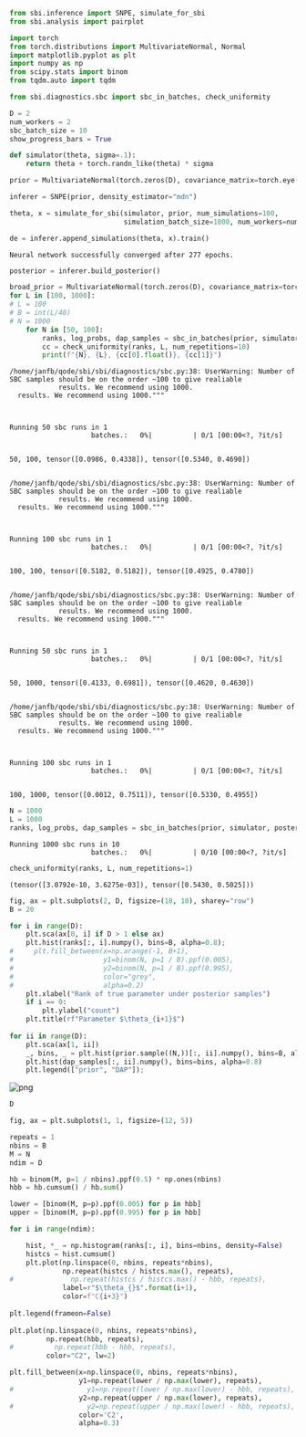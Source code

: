 ```python
from sbi.inference import SNPE, simulate_for_sbi
from sbi.analysis import pairplot

import torch
from torch.distributions import MultivariateNormal, Normal
import matplotlib.pyplot as plt
import numpy as np
from scipy.stats import binom
from tqdm.auto import tqdm

from sbi.diagnostics.sbc import sbc_in_batches, check_uniformity
```


```python
D = 2
num_workers = 2
sbc_batch_size = 10
show_progress_bars = True

def simulator(theta, sigma=.1):
    return theta + torch.randn_like(theta) * sigma

prior = MultivariateNormal(torch.zeros(D), covariance_matrix=torch.eye(D))
```


```python
inferer = SNPE(prior, density_estimator="mdn")
```


```python
theta, x = simulate_for_sbi(simulator, prior, num_simulations=100, 
                            simulation_batch_size=1000, num_workers=num_workers)
```


```python
de = inferer.append_simulations(theta, x).train()
```

    Neural network successfully converged after 277 epochs.



```python
posterior = inferer.build_posterior()
```


```python
broad_prior = MultivariateNormal(torch.zeros(D), covariance_matrix=torch.eye(D))
for L in [100, 1000]:
# L = 100
# B = int(L/40)
# N = 1000
    for N in [50, 100]:
        ranks, log_probs, dap_samples = sbc_in_batches(prior, simulator, posterior, N, L, sbc_batch_size=100, num_workers=num_workers)
        cc = check_uniformity(ranks, L, num_repetitions=10)
        print(f"{N}, {L}, {cc[0].float()}, {cc[1]}")

```

    /home/janfb/qode/sbi/sbi/diagnostics/sbc.py:38: UserWarning: Number of SBC samples should be on the order ~100 to give realiable
                results. We recommend using 1000.
      results. We recommend using 1000."""



    Running 50 sbc runs in 1
                        batches.:   0%|          | 0/1 [00:00<?, ?it/s]


    50, 100, tensor([0.0986, 0.4338]), tensor([0.5340, 0.4690])


    /home/janfb/qode/sbi/sbi/diagnostics/sbc.py:38: UserWarning: Number of SBC samples should be on the order ~100 to give realiable
                results. We recommend using 1000.
      results. We recommend using 1000."""



    Running 100 sbc runs in 1
                        batches.:   0%|          | 0/1 [00:00<?, ?it/s]


    100, 100, tensor([0.5182, 0.5182]), tensor([0.4925, 0.4780])


    /home/janfb/qode/sbi/sbi/diagnostics/sbc.py:38: UserWarning: Number of SBC samples should be on the order ~100 to give realiable
                results. We recommend using 1000.
      results. We recommend using 1000."""



    Running 50 sbc runs in 1
                        batches.:   0%|          | 0/1 [00:00<?, ?it/s]


    50, 1000, tensor([0.4133, 0.6981]), tensor([0.4620, 0.4630])


    /home/janfb/qode/sbi/sbi/diagnostics/sbc.py:38: UserWarning: Number of SBC samples should be on the order ~100 to give realiable
                results. We recommend using 1000.
      results. We recommend using 1000."""



    Running 100 sbc runs in 1
                        batches.:   0%|          | 0/1 [00:00<?, ?it/s]


    100, 1000, tensor([0.0012, 0.7511]), tensor([0.5330, 0.4955])



```python
N = 1000
L = 1000
ranks, log_probs, dap_samples = sbc_in_batches(prior, simulator, posterior, N, L, sbc_batch_size=100, num_workers=num_workers)
```


    Running 1000 sbc runs in 10
                        batches.:   0%|          | 0/10 [00:00<?, ?it/s]



```python
check_uniformity(ranks, L, num_repetitions=1)
```




    (tensor([3.0792e-10, 3.6275e-03]), tensor([0.5430, 0.5025]))




```python
fig, ax = plt.subplots(2, D, figsize=(18, 10), sharey="row")
B = 20

for i in range(D):
    plt.sca(ax[0, i] if D > 1 else ax)
    plt.hist(ranks[:, i].numpy(), bins=B, alpha=0.8);
#     plt.fill_between(x=np.arange(-1, B+1), 
#                      y1=binom(N, p=1 / B).ppf(0.005), 
#                      y2=binom(N, p=1 / B).ppf(0.995), 
#                      color="grey", 
#                      alpha=0.2)
    plt.xlabel("Rank of true parameter under posterior samples")
    if i == 0:
        plt.ylabel("count")
    plt.title(rf"Parameter $\theta_{i+1}$")
    
for ii in range(D):
    plt.sca(ax[1, ii])
    _, bins, _ = plt.hist(prior.sample((N,))[:, ii].numpy(), bins=B, alpha=0.8);
    plt.hist(dap_samples[:, ii].numpy(), bins=bins, alpha=0.8)
    plt.legend(["prior", "DAP"]);
```


    
![png](SBC_files/SBC_9_0.png)
    



```python
D
```


```python
fig, ax = plt.subplots(1, 1, figsize=(12, 5))

repeats = 1
nbins = B
M = N
ndim = D

hb = binom(M, p=1 / nbins).ppf(0.5) * np.ones(nbins)
hbb = hb.cumsum() / hb.sum()

lower = [binom(M, p=p).ppf(0.005) for p in hbb]
upper = [binom(M, p=p).ppf(0.995) for p in hbb]

for i in range(ndim):

    hist, *_ = np.histogram(ranks[:, i], bins=nbins, density=False)
    histcs = hist.cumsum()
    plt.plot(np.linspace(0, nbins, repeats*nbins), 
             np.repeat(histcs / histcs.max(), repeats), 
#              np.repeat(histcs / histcs.max() - hbb, repeats), 
             label=r"$\theta_{}$".format(i+1), 
             color=f"C{i+3}")
    
plt.legend(frameon=False)
    
plt.plot(np.linspace(0, nbins, repeats*nbins), 
         np.repeat(hbb, repeats),
#          np.repeat(hbb - hbb, repeats),
         color="C2", lw=2)

plt.fill_between(x=np.linspace(0, nbins, repeats*nbins), 
                 y1=np.repeat(lower / np.max(lower), repeats), 
#                  y1=np.repeat(lower / np.max(lower) - hbb, repeats), 
                 y2=np.repeat(upper / np.max(lower), repeats), 
#                  y2=np.repeat(upper / np.max(lower) - hbb, repeats), 
                 color='C2', 
                 alpha=0.3)

```


```python

```
